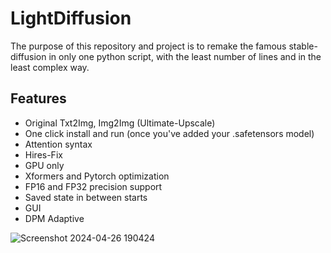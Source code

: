# LightDiffusion

The purpose of this repository and project is to remake the famous stable-diffusion in only one python script, with the least number of lines and in the least complex way.

## Features
- Original Txt2Img, Img2Img (Ultimate-Upscale)
- One click install and run (once you've added your .safetensors model)
- Attention syntax
- Hires-Fix
- GPU only
- Xformers and Pytorch optimization
- FP16 and FP32 precision support
- Saved state in between starts
- GUI
- DPM Adaptive

![Screenshot 2024-04-26 190424](https://github.com/Aatrick/Aatricks1111/assets/113598245/c127a5c5-1662-485f-b73d-fb1be75538b1)
